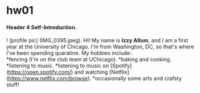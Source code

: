 # hw01

#### Header 4 Self-Introduction. 
! [profile pic] (IMG_0395.jpeg). 
Hi! My name is **Izzy Allum**, and I am a first year at the University of Chicago. I'm from Washington, DC, so that's where I've been spending quaratine. My hobbies include:.  
*fencing (I'm on the club team at UChicago). 
*baking and cooking. 
*listening to music. 
*listening to music on [Spotify] (https://open.spotify.com/) and watching [Netflix] (https://www.netflix.com/browse). 
*occasionally some arts and crafsty stuff!